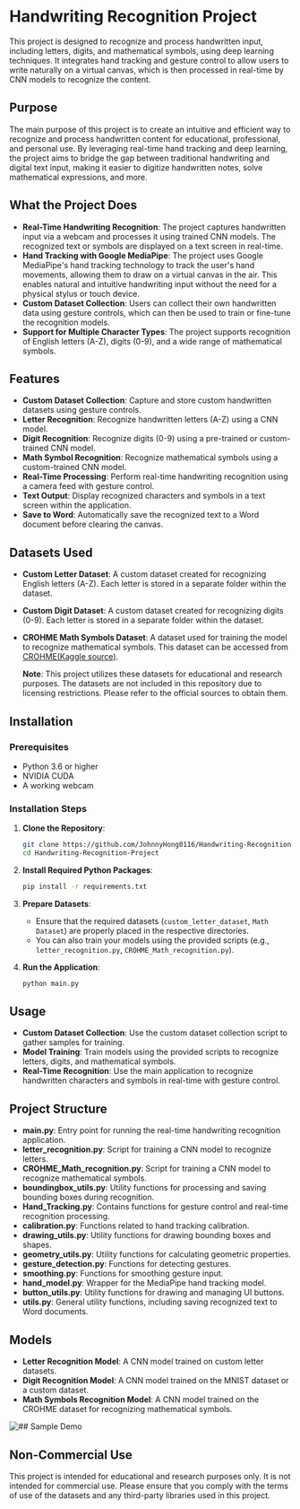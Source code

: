 # Handwriting Recognition Project

This project is designed to recognize and process handwritten input, including letters, digits, and mathematical symbols, using deep learning techniques. It integrates hand tracking and gesture control to allow users to write naturally on a virtual canvas, which is then processed in real-time by CNN models to recognize the content.

## Purpose

The main purpose of this project is to create an intuitive and efficient way to recognize and process handwritten content for educational, professional, and personal use. By leveraging real-time hand tracking and deep learning, the project aims to bridge the gap between traditional handwriting and digital text input, making it easier to digitize handwritten notes, solve mathematical expressions, and more.

## What the Project Does

- **Real-Time Handwriting Recognition**: The project captures handwritten input via a webcam and processes it using trained CNN models. The recognized text or symbols are displayed on a text screen in real-time.
- **Hand Tracking with Google MediaPipe**: The project uses Google MediaPipe's hand tracking technology to track the user's hand movements, allowing them to draw on a virtual canvas in the air. This enables natural and intuitive handwriting input without the need for a physical stylus or touch device.
- **Custom Dataset Collection**: Users can collect their own handwritten data using gesture controls, which can then be used to train or fine-tune the recognition models.
- **Support for Multiple Character Types**: The project supports recognition of English letters (A-Z), digits (0-9), and a wide range of mathematical symbols.

## Features

- **Custom Dataset Collection**: Capture and store custom handwritten datasets using gesture controls.
- **Letter Recognition**: Recognize handwritten letters (A-Z) using a CNN model.
- **Digit Recognition**: Recognize digits (0-9) using a pre-trained or custom-trained CNN model.
- **Math Symbol Recognition**: Recognize mathematical symbols using a custom-trained CNN model.
- **Real-Time Processing**: Perform real-time handwriting recognition using a camera feed with gesture control.
- **Text Output**: Display recognized characters and symbols in a text screen within the application.
- **Save to Word**: Automatically save the recognized text to a Word document before clearing the canvas.

## Datasets Used

- **Custom Letter Dataset**: A custom dataset created for recognizing English letters (A-Z). Each letter is stored in a separate folder within the dataset.
- **Custom Digit Dataset**: A custom dataset created for recognizing digits (0-9). Each letter is stored in a separate folder within the dataset.
- **CROHME Math Symbols Dataset**: A dataset used for training the model to recognize mathematical symbols. This dataset can be accessed from [CROHME(Kaggle source)](https://www.kaggle.com/datasets/xainano/handwrittenmathsymbols).
  
  **Note**: This project utilizes these datasets for educational and research purposes. The datasets are not included in this repository due to licensing restrictions. Please refer to the official sources to obtain them.

## Installation

### Prerequisites

- Python 3.6 or higher
- NVIDIA CUDA
- A working webcam

### Installation Steps

1. **Clone the Repository**:
    ```bash
    git clone https://github.com/JohnnyHong0116/Handwriting-Recognition-Project.git
    cd Handwriting-Recognition-Project
    ```

2. **Install Required Python Packages**:
    ```bash
    pip install -r requirements.txt
    ```

3. **Prepare Datasets**:
    - Ensure that the required datasets (`custom_letter_dataset`, `Math Dataset`) are properly placed in the respective directories.
    - You can also train your models using the provided scripts (e.g., `letter_recognition.py`, `CROHME_Math_recognition.py`).

4. **Run the Application**:
    ```bash
    python main.py
    ```
    
## Usage

- **Custom Dataset Collection**: Use the custom dataset collection script to gather samples for training.
- **Model Training**: Train models using the provided scripts to recognize letters, digits, and mathematical symbols.
- **Real-Time Recognition**: Use the main application to recognize handwritten characters and symbols in real-time with gesture control.

## Project Structure

- **main.py**: Entry point for running the real-time handwriting recognition application.
- **letter_recognition.py**: Script for training a CNN model to recognize letters.
- **CROHME_Math_recognition.py**: Script for training a CNN model to recognize mathematical symbols.
- **boundingbox_utils.py**: Utility functions for processing and saving bounding boxes during recognition.
- **Hand_Tracking.py**: Contains functions for gesture control and real-time recognition processing.
- **calibration.py**: Functions related to hand tracking calibration.
- **drawing_utils.py**: Utility functions for drawing bounding boxes and shapes.
- **geometry_utils.py**: Utility functions for calculating geometric properties.
- **gesture_detection.py**: Functions for detecting gestures.
- **smoothing.py**: Functions for smoothing gesture input.
- **hand_model.py**: Wrapper for the MediaPipe hand tracking model.
- **button_utils.py**: Utility functions for drawing and managing UI buttons.
- **utils.py**: General utility functions, including saving recognized text to Word documents.

## Models

- **Letter Recognition Model**: A CNN model trained on custom letter datasets.
- **Digit Recognition Model**: A CNN model trained on the MNIST dataset or a custom dataset.
- **Math Symbols Recognition Model**: A CNN model trained on the CROHME dataset for recognizing mathematical symbols.

![## Sample Demo](./Sample_Images/sample_img.png)

## Non-Commercial Use

This project is intended for educational and research purposes only. It is not intended for commercial use. Please ensure that you comply with the terms of use of the datasets and any third-party libraries used in this project.
